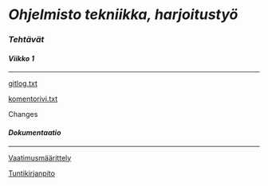 # *Ohjelmisto tekniikka, harjoitustyö*

### *Tehtävät*

#### *Viikko 1*
---------------
[gitlog.txt](https://github.com/lifeofborna/ot-harjoitustyo/blob/master/laskarit/viikko1/gitlog.txt)

[komentorivi.txt](https://github.com/lifeofborna/ot-harjoitustyo/blob/master/laskarit/viikko1/komentorivi.txt)

Changes 

#### *Dokumentaatio*
---------------
[Vaatimusmäärittely](https://github.com/lifeofborna/ot-harjoitustyo/blob/master/dokumentaatio/vaatimusmaarittely.md)

[Tuntikirjanpito](https://github.com/lifeofborna/ot-harjoitustyo/blob/master/dokumentaatio/tuntikirjanpito.md)
